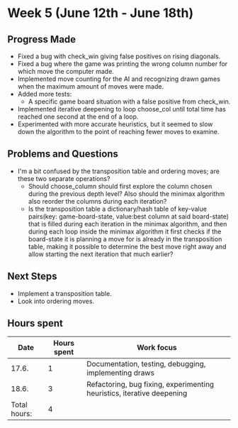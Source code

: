 # Week 5 (June 12th - June 18th)

## Progress Made

* Fixed a bug with check_win giving false positives on rising diagonals.
* Fixed a bug where the game was printing the wrong column number for which move the computer made.
* Implemented move counting for the AI and recognizing drawn games when the maximum amount of moves were made.
* Added more tests:
    * A specific game board situation with a false positive from check_win.
* Implemented iterative deepening to loop choose_col until total time has reached one second at the end of a loop.
* Experimented with more accurate heuristics, but it seemed to slow down the algorithm to the point of reaching fewer moves to examine.

## Problems and Questions

* I'm a bit confused by the transposition table and ordering moves; are these two separate operations?
    * Should choose_column should first explore the column chosen during the previous depth level? Also should the minimax algorithm also reorder the columns during each iteration?
    * Is the transposition table a dictionary/hash table of key-value pairs(key: game-board-state, value:best column at said board-state) that is filled during each iteration in the minimax algorithm, and then during each loop inside the minimax algorithm it first checks if the board-state it is planning a move for is already in the transposition table, making it possible to determine the best move right away and allow starting the next iteration that much earlier?


## Next Steps

* Implement a transposition table.
* Look into ordering moves.


## Hours spent

|Date|Hours spent|Work focus|
|---|---|---|
|17.6.|1|Documentation, testing, debugging, implementing draws|
|18.6.|3|Refactoring, bug fixing, experimenting heuristics, iterative deepening|
|Total hours:|4|
